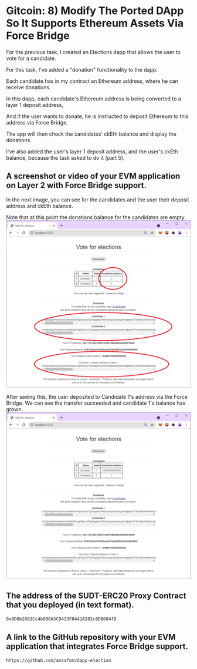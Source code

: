 # Gitcoin: 8) Modify The Ported DApp So It Supports Ethereum Assets Via Force Bridge

For the previous task, I created an Elections dapp that allows the user to vote for a candidate.

For this task, I've added a "donation" functionality to the dapp:

Each candidate has in my contract an Ethereum address, where he can receive donations.

In this dapp, each candidate's Ethereum address is being converted to a layer 1 deposit address,

And if the user wants to donate, he is instructed to deposit Ethereum to this address via Force Bridge.

The app will then check the candidates' ckEth balance and display the donations.


I've also added the user's layer 1 deposit address, and the user's ckEth balance, because the task asked to do it (part 5).


## A screenshot or video of your EVM application on Layer 2 with Force Bridge support.
In the next image, you can see for the candidates and the user their deposit address and ckEth balance.

Note that at this point the donations balance for the candidates are empty.
![initial](8.1.2.png)


After seeing this, the user deposited to Candidate 1's address via the Force Bridge. We can see the transfer succeeded and candidate 1's balance has grown.
![after](8.2.1.png)

## The address of the SUDT-ERC20 Proxy Contract that you deployed (in text format).
```
0x0D8b2881Cc4b800A3CD433F8441A202c8DB684fD
```

## A link to the GitHub repository with your EVM application that integrates Force Bridge support.
```
https://github.com/assafom/dapp-election
```
